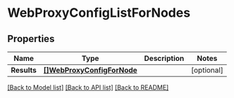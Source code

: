 # WebProxyConfigListForNodes

## Properties

Name | Type | Description | Notes
------------ | ------------- | ------------- | -------------
**Results** | [**[]WebProxyConfigForNode**](WebProxyConfigForNode.md) |  | [optional] 

[[Back to Model list]](../README.md#documentation-for-models) [[Back to API list]](../README.md#documentation-for-api-endpoints) [[Back to README]](../README.md)



